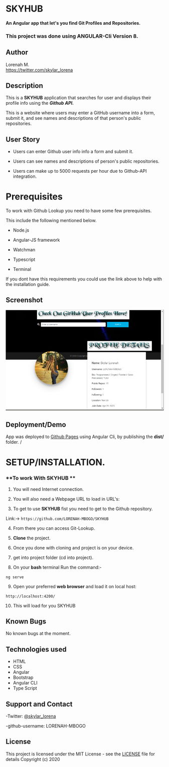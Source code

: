 # SKYHUB 
#### An Angular app that let's you find Git Profiles and Repositories.
### **This project was done using ANGULAR-Cli Version 8.**

## Author
Lorenah M.  
https://twitter.com/skylar_lorena


## Description
This is a **SKYHUB** application that searches for user and displays their profile info using the ***Github API.***

This is a website where users may enter a GitHub username into a form, submit it, and see names and descriptions of that person's public repositories.


## User Story

- Users can enter Github user info info a form and submit it.

- Users can see names and descriptions of person's public repositories.

- Users can make up to 5000 requests per hour due to Github-API integration.

# Prerequisites

To work with Github Lookup you need to have some few prerequisites.

This include the following mentioned below.


- Node.js

- Angular-JS framework

- Watchman

- Typescript

- Terminal

If you dont have this requirements you could use the link above to help with the installation guide.

## Screenshot
<img src="src/SKYLAR.png" width="600">

## Deployment/Demo
App was deployed to [Github Pages]() using Angular Cli, by publishing the **dist/** folder.
/

# **SETUP/INSTALLATION.**

### **To work With SKYHUB **

1. You will need Internet connection.

2. You will also need a Webpage URL to load in URL's:

3. To get to use **SKYHUB** fist you need to get to the Github repository.

Link:-> ```https://github.com/LORENAH-MBOGO/SKYHUB```

4. From there you can access Git-Lookup.

5. **Clone** the project.

6. Once you done with cloning and project is on your device.

7. get into project folder (cd into project).

8. On your **bash** terminal Run the command:-

```
ng serve
```

9. Open your preferred **web browser** and load it on local host:

```
http://localhost:4200/
```

10. This will load for you SKYHUB 



## Known Bugs
No known bugs at the moment.

## Technologies used
* HTML
* CSS
* Angular
* Bootstrap
* Angular CLI
* Type Script

## Support and Contact

-Twitter: [@skylar_lorena](https://twitter.com/skylar_lorena/)

-github-username: LORENAH-MBOGO

## License
This project is licensed under the MIT License - see the [LICENSE](LICENSE) file for details
Copyright (c) 2020
